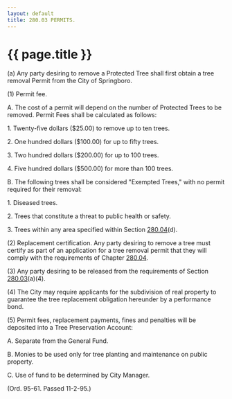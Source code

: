 ```yaml
---
layout: default 
title: 280.03 PERMITS.
---
```


{{ page.title }}
================

​(a) Any party desiring to remove a Protected Tree shall first obtain a
tree removal Permit from the City of Springboro.

​(1) Permit fee.

A. The cost of a permit will depend on the number of Protected Trees to
be removed. Permit Fees shall be calculated as follows:

​1. Twenty-five dollars (\$25.00) to remove up to ten trees.

​2. One hundred dollars (\$100.00) for up to fifty trees.

​3. Two hundred dollars (\$200.00) for up to 100 trees.

​4. Five hundred dollars (\$500.00) for more than 100 trees.

B. The following trees shall be considered "Exempted Trees," with no
permit required for their removal:

​1. Diseased trees.

​2. Trees that constitute a threat to public health or safety.

​3. Trees within any area specified within Section
[280.04](195864b1.html)(d).

​(2) Replacement certification. Any party desiring to remove a tree must
certify as part of an application for a tree removal permit that they
will comply with the requirements of Chapter [280.04](190dab57.html).

​(3) Any party desiring to be released from the requirements of Section
[280.03](1943696f.html)(a)(4).

​(4) The City may require applicants for the subdivision of real
property to guarantee the tree replacement obligation hereunder by a
performance bond.

​(5) Permit fees, replacement payments, fines and penalties will be
deposited into a Tree Preservation Account:

A. Separate from the General Fund.

B. Monies to be used only for tree planting and maintenance on public
property.

C. Use of fund to be determined by City Manager.

(Ord. 95-61. Passed 11-2-95.)
